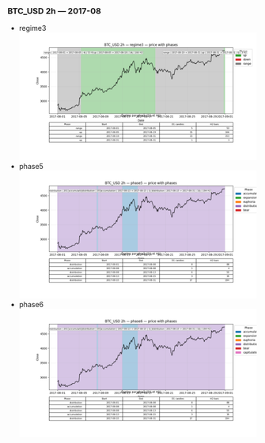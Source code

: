 ### BTC_USD 2h — 2017-08

- regime3
![BTC_USD_2h_regime3_2017-08_phase_price.png](outputs/fourier/phase_monthly/BTC_USD/2h/2017/2017-08/BTC_USD_2h_regime3_2017-08_phase_price.png)
- phase5
![BTC_USD_2h_phase5_2017-08_phase_price.png](outputs/fourier/phase_monthly/BTC_USD/2h/2017/2017-08/BTC_USD_2h_phase5_2017-08_phase_price.png)
- phase6
![BTC_USD_2h_phase6_2017-08_phase_price.png](outputs/fourier/phase_monthly/BTC_USD/2h/2017/2017-08/BTC_USD_2h_phase6_2017-08_phase_price.png)